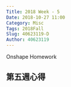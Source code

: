 ```yaml
---
Title: 2018 Week - 5
Date: 2018-10-27 11:00
Category: Misc
Tags: 2018Fall
Slug: 40623119-D
Author: 40623119
---
```


Onshape Homework

<!-- PELICAN_END_SUMMARY -->

第五週心得
----

